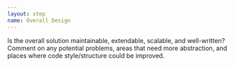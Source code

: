 ```yaml
---
layout: step
name: Overall Design
---
```

Is the overall solution maintainable, extendable, scalable, and well-written? Comment on any potential problems, areas that need more abstraction, and places where code style/structure could be improved.